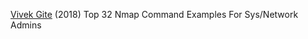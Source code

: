 
[Vivek Gite](https://www.cyberciti.biz/networking/nmap-command-examples-tutorials/)
(2018) Top 32 Nmap Command Examples For Sys/Network Admins
